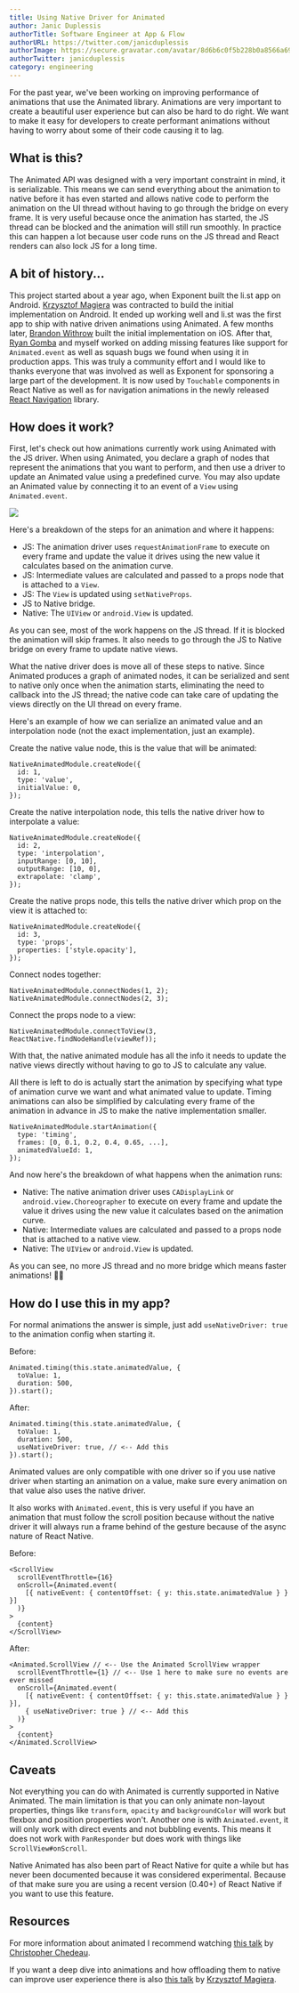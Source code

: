 ```yaml
---
title: Using Native Driver for Animated
author: Janic Duplessis
authorTitle: Software Engineer at App & Flow
authorURL: https://twitter.com/janicduplessis
authorImage: https://secure.gravatar.com/avatar/8d6b6c0f5b228b0a8566a69de448b9dd?s=128
authorTwitter: janicduplessis
category: engineering
---
```


For the past year, we've been working on improving performance of animations that use the Animated library. Animations are very important to create a beautiful user experience but can also be hard to do right. We want to make it easy for developers to create performant animations without having to worry about some of their code causing it to lag.

## What is this?

The Animated API was designed with a very important constraint in mind, it is serializable. This means we can send everything about the animation to native before it has even started and allows native code to perform the animation on the UI thread without having to go through the bridge on every frame. It is very useful because once the animation has started, the JS thread can be blocked and the animation will still run smoothly. In practice this can happen a lot because user code runs on the JS thread and React renders can also lock JS for a long time.

## A bit of history...

This project started about a year ago, when Exponent built the li.st app on Android. [Krzysztof Magiera](https://twitter.com/kzzzf) was contracted to build the initial implementation on Android. It ended up working well and li.st was the first app to ship with native driven animations using Animated. A few months later, [Brandon Withrow](https://github.com/buba447) built the initial implementation on iOS. After that, [Ryan Gomba](https://twitter.com/ryangomba) and myself worked on adding missing features like support for `Animated.event` as well as squash bugs we found when using it in production apps. This was truly a community effort and I would like to thanks everyone that was involved as well as Exponent for sponsoring a large part of the development. It is now used by `Touchable` components in React Native as well as for navigation animations in the newly released [React Navigation](https://github.com/react-community/react-navigation) library.

## How does it work?

First, let's check out how animations currently work using Animated with the JS driver. When using Animated, you declare a graph of nodes that represent the animations that you want to perform, and then use a driver to update an Animated value using a predefined curve. You may also update an Animated value by connecting it to an event of a `View` using `Animated.event`.

![](/react-native/blog/img/animated-diagram.png)

Here's a breakdown of the steps for an animation and where it happens:
- JS: The animation driver uses `requestAnimationFrame` to execute on every frame and update the value it drives using the new value it calculates based on the animation curve.
- JS: Intermediate values are calculated and passed to a props node that is attached to a `View`.
- JS: The `View` is updated using `setNativeProps`.
- JS to Native bridge.
- Native: The `UIView` or `android.View` is updated.

As you can see, most of the work happens on the JS thread. If it is blocked the animation will skip frames. It also needs to go through the JS to Native bridge on every frame to update native views.

What the native driver does is move all of these steps to native. Since Animated produces a graph of animated nodes, it can be serialized and sent to native only once when the animation starts, eliminating the need to callback into the JS thread; the native code can take care of updating the views directly on the UI thread on every frame.

Here's an example of how we can serialize an animated value and an interpolation node (not the exact implementation, just an example).

Create the native value node, this is the value that will be animated:
```
NativeAnimatedModule.createNode({
  id: 1,
  type: 'value',
  initialValue: 0,
});
```

Create the native interpolation node, this tells the native driver how to interpolate a value:
```
NativeAnimatedModule.createNode({
  id: 2,
  type: 'interpolation',
  inputRange: [0, 10],
  outputRange: [10, 0],
  extrapolate: 'clamp',
});
```

Create the native props node, this tells the native driver which prop on the view it is attached to:
```
NativeAnimatedModule.createNode({
  id: 3,
  type: 'props',
  properties: ['style.opacity'],
});
```

Connect nodes together:
```
NativeAnimatedModule.connectNodes(1, 2);
NativeAnimatedModule.connectNodes(2, 3);
```

Connect the props node to a view:
```
NativeAnimatedModule.connectToView(3, ReactNative.findNodeHandle(viewRef));
```

With that, the native animated module has all the info it needs to update the native views directly without having to go to JS to calculate any value.

All there is left to do is actually start the animation by specifying what type of animation curve we want and what animated value to update. Timing animations can also be simplified by calculating every frame of the animation in advance in JS to make the native implementation smaller.
```
NativeAnimatedModule.startAnimation({
  type: 'timing',
  frames: [0, 0.1, 0.2, 0.4, 0.65, ...],
  animatedValueId: 1,
});
```

And now here's the breakdown of what happens when the animation runs:
- Native: The native animation driver uses `CADisplayLink` or `android.view.Choreographer` to execute on every frame and update the value it drives using the new value it calculates based on the animation curve.
- Native: Intermediate values are calculated and passed to a props node that is attached to a native view.
- Native: The `UIView` or `android.View` is updated.

As you can see, no more JS thread and no more bridge which means faster animations! 🎉🎉

## How do I use this in my app?

For normal animations the answer is simple, just add `useNativeDriver: true` to the animation config when starting it.

Before:
```
Animated.timing(this.state.animatedValue, {
  toValue: 1,
  duration: 500,
}).start();
```
After:
```
Animated.timing(this.state.animatedValue, {
  toValue: 1,
  duration: 500,
  useNativeDriver: true, // <-- Add this
}).start();
```

Animated values are only compatible with one driver so if you use native driver when starting an animation on a value, make sure every animation on that value also uses the native driver.

It also works with `Animated.event`, this is very useful if you have an animation that must follow the scroll position because without the native driver it will always run a frame behind of the gesture because of the async nature of React Native.

Before:
```
<ScrollView
  scrollEventThrottle={16}
  onScroll={Animated.event(
    [{ nativeEvent: { contentOffset: { y: this.state.animatedValue } } }]
  )}
>
  {content}
</ScrollView>
```
After:
```
<Animated.ScrollView // <-- Use the Animated ScrollView wrapper
  scrollEventThrottle={1} // <-- Use 1 here to make sure no events are ever missed
  onScroll={Animated.event(
    [{ nativeEvent: { contentOffset: { y: this.state.animatedValue } } }],
    { useNativeDriver: true } // <-- Add this
  )}
>
  {content}
</Animated.ScrollView>
```

## Caveats

Not everything you can do with Animated is currently supported in Native Animated. The main limitation is that you can only animate non-layout properties, things like `transform`, `opacity` and `backgroundColor` will work but flexbox and position properties won't. Another one is with `Animated.event`, it will only work with direct events and not bubbling events. This means it does not work with `PanResponder` but does work with things like `ScrollView#onScroll`.

Native Animated has also been part of React Native for quite a while but has never been documented because it was considered experimental. Because of that make sure you are using a recent version (0.40+) of React Native if you want to use this feature.

## Resources

For more information about animated I recommend watching [this talk](https://www.youtube.com/watch?v=xtqUJVqpKNo) by [Christopher Chedeau](https://twitter.com/Vjeux).

If you want a deep dive into animations and how offloading them to native can improve user experience there is also [this talk](https://www.youtube.com/watch?v=qgSMjYWqBk4) by [Krzysztof Magiera](https://twitter.com/kzzzf).
